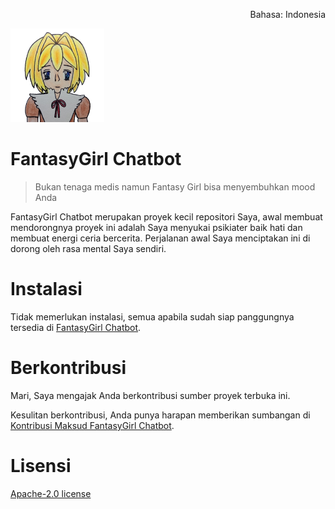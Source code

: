<p align="right">Bahasa: Indonesia</p>
<img src="https://raw.githubusercontent.com/aflacake/fantasygirl-chatbot/main/assets/20250930_171854.png" width="150px" height="150px" alt="FantasyGirl" />

# FantasyGirl Chatbot
> Bukan tenaga medis namun Fantasy Girl bisa menyembuhkan mood Anda

FantasyGirl Chatbot merupakan proyek kecil repositori Saya, awal membuat mendorongnya proyek ini adalah Saya menyukai psikiater baik hati dan membuat energi ceria bercerita. Perjalanan awal Saya menciptakan ini di dorong oleh rasa mental Saya sendiri.

# Instalasi
Tidak memerlukan instalasi, semua apabila sudah siap panggungnya tersedia di [FantasyGirl Chatbot](https://fantasygirl-chatbot.pages.dev).

# Berkontribusi
Mari, Saya mengajak Anda berkontribusi sumber proyek terbuka ini.

Kesulitan berkontribusi, Anda punya harapan memberikan sumbangan di [Kontribusi Maksud FantasyGirl Chatbot](https://forms.gle/6f2pPZqVK3JDgekr8).

# Lisensi
[Apache-2.0 license](https://github.com/aflacake/fantasygirl-chatbot/blob/main/LICENSE)
